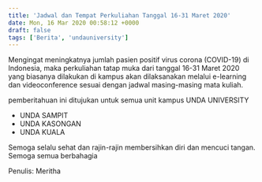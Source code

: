 ```yaml
---
title: 'Jadwal dan Tempat Perkuliahan Tanggal 16-31 Maret 2020'
date: Mon, 16 Mar 2020 00:58:12 +0000
draft: false
tags: ['Berita', 'undauniversity']
---
```


Mengingat meningkatnya jumlah pasien positif virus corona (COVID-19) di Indonesia, maka perkuliahan tatap muka dari tanggal 16-31 Maret 2020 yang biasanya dilakukan di kampus akan dilaksanakan melalui e-learning dan videoconference sesuai dengan jadwal masing-masing mata kuliah.

pemberitahuan ini ditujukan untuk semua unit kampus UNDA UNIVERSITY

*   UNDA SAMPIT
*   UNDA KASONGAN
*   UNDA KUALA

Semoga selalu sehat dan rajin-rajin membersihkan diri dan mencuci tangan. Semoga semua berbahagia

Penulis: Meritha